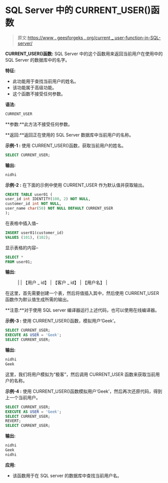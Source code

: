 # SQL Server 中的 CURRENT_USER()函数

> 原文:[https://www . geesforgeks . org/current _ user-function-in-SQL-server/](https://www.geeksforgeeks.org/current_user-function-in-sql-server/)

**CURRENT_USER()函数:**
SQL Server 中的这个函数用来返回当前用户在使用中的 SQL Server 的数据库中的名字。

**特征:**

*   此功能用于查找当前用户的姓名。
*   该功能属于高级功能。
*   这个函数不接受任何参数。

**语法:**

```sql
CURRENT_USER
```

**参数:**此方法不接受任何参数。

**返回:**返回正在使用的 SQL Server 数据库中当前用户的名称。

**示例-1 :**
使用 CURRENT_USER()函数，获取当前用户的姓名。

```sql
SELECT CURRENT_USER;
```

**输出:**

```sql
nidhi
```

**示例-2 :**
在下面的示例中使用 CURRENT_USER 作为默认值并获取输出。

```sql
CREATE TABLE user01 (  
user_id int IDENTITY(100, 2) NOT NULL,
customer_id int NOT NULL,
user_name char(50) NOT NULL DEFAULT CURRENT_USER
); 
```

在表格中插入值–

```sql
INSERT user01(customer_id)  
VALUES (101), (102);
```

显示表格的内容–

```sql
SELECT * 
FROM user01;  
```

**输出:**

<figure class="table">

|  | 【用户 _ id】 | 【客户 _ id】 | 【用户名】 |

</figure>

在这里，首先需要创建一个表，然后将值插入其中，然后使用 CURRENT_USER 函数作为默认值生成所需的输出。

**注意:**对于使用 SQL server 编译器运行上述代码，也可以使用在线编译器。

**示例-3 :**
使用 CURRENT_USER()函数，模拟用户‘Geek’。

```sql
SELECT CURRENT_USER;  
EXECUTE AS USER = 'Geek';  
SELECT CURRENT_USER;   
```

**输出:**

```sql
nidhi
Geek
```

这里，我们将用户模拟为“极客”，然后调用 CURRENT_USER 函数来获取当前用户的名称。

**示例-4 :**
使用 CURRENT_USER()函数模拟用户‘Geek’，然后再次还原代码，得到上一个当前用户。

```sql
SELECT CURRENT_USER;  
EXECUTE AS USER = 'Geek';  
SELECT CURRENT_USER;   
REVERT;
SELECT CURRENT_USER;
```

**输出:**

```sql
nidhi
Geek
nidhi
```

**应用:**

*   该函数用于在 SQL server 的数据库中查找当前用户名。